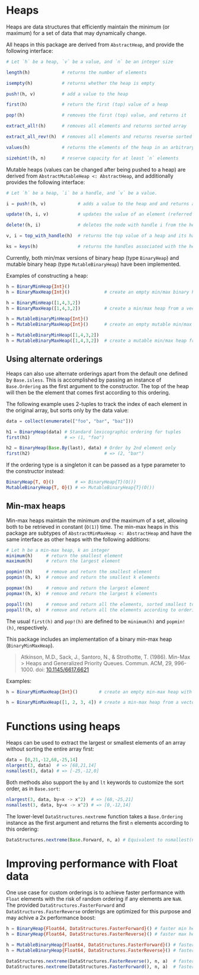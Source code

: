 # Heaps

Heaps are data structures that efficiently maintain the minimum (or
maximum) for a set of data that may dynamically change.

All heaps in this package are derived from `AbstractHeap`, and provide
the following interface:

```julia
# Let `h` be a heap, `v` be a value, and `n` be an integer size

length(h)            # returns the number of elements

isempty(h)           # returns whether the heap is empty

push!(h, v)          # add a value to the heap

first(h)             # return the first (top) value of a heap

pop!(h)              # removes the first (top) value, and returns it

extract_all!(h)      # removes all elements and returns sorted array

extract_all_rev!(h)  # removes all elements and returns reverse sorted array

values(h)            # returns the elements of the heap in an arbitrary order

sizehint!(h, n)      # reserve capacity for at least `n` elements
```

Mutable heaps (values can be changed after being pushed to a heap) are
derived from `AbstractMutableHeap <: AbstractHeap`, and additionally
provides the following interface:

```julia
# Let `h` be a heap, `i` be a handle, and `v` be a value.

i = push!(h, v)            # adds a value to the heap and and returns a handle to v

update!(h, i, v)           # updates the value of an element (referred to by the handle i)

delete!(h, i)              # deletes the node with handle i from the heap

v, i = top_with_handle(h)  # returns the top value of a heap and its handle

ks = keys(h)               # returns the handles associated with the heap in an arbitrary order
```

Currently, both min/max versions of binary heap (type `BinaryHeap`) and
mutable binary heap (type `MutableBinaryHeap`) have been implemented.

Examples of constructing a heap:

```julia
h = BinaryMinHeap{Int}()
h = BinaryMaxHeap{Int}()             # create an empty min/max binary heap of integers

h = BinaryMinHeap([1,4,3,2])
h = BinaryMaxHeap([1,4,3,2])         # create a min/max heap from a vector

h = MutableBinaryMinHeap{Int}()
h = MutableBinaryMaxHeap{Int}()      # create an empty mutable min/max heap

h = MutableBinaryMinHeap([1,4,3,2])
h = MutableBinaryMaxHeap([1,4,3,2])  # create a mutable min/max heap from a vector
```

## Using alternate orderings

Heaps can also use alternate orderings apart from the default one defined by
`Base.isless`. This is accomplished by passing an instance of `Base.Ordering`
as the first argument to the constructor. The top of the heap will then be the
element that comes first according to this ordering.

The following example uses 2-tuples to track the index of each element in the
original array, but sorts only by the data value:

```julia
data = collect(enumerate(["foo", "bar", "baz"]))

h1 = BinaryHeap(data) # Standard lexicographic ordering for tuples
first(h1)             # => (1, "foo")

h2 = BinaryHeap(Base.By(last), data) # Order by 2nd element only
first(h2)                            # => (2, "bar")
```

If the ordering type is a singleton it can be passed as a type parameter to the
constructor instead:

```julia
BinaryHeap{T, O}()        # => BinaryHeap{T}(O())
MutableBinaryHeap{T, O}() # => MutableBinaryHeap{T}(O())
```

## Min-max heaps
Min-max heaps maintain the minimum _and_ the maximum of a set,
allowing both to be retrieved in constant (`O(1)`) time.
The min-max heaps in this package are subtypes of `AbstractMinMaxHeap <: AbstractHeap`
and have the same interface as other heaps with the following additions:

```julia
# Let h be a min-max heap, k an integer
minimum(h)     # return the smallest element
maximum(h)     # return the largest element

popmin!(h)     # remove and return the smallest element
popmin!(h, k)  # remove and return the smallest k elements

popmax!(h)     # remove and return the largest element
popmax!(h, k)  # remove and return the largest k elements

popall!(h)     # remove and return all the elements, sorted smallest to largest
popall!(h, o)  # remove and return all the elements according to ordering o
```

The usual `first(h)` and `pop!(h)` are defined to be `minimum(h)` and `popmin!(h)`,
respectively.

This package includes an implementation of a binary min-max heap (`BinaryMinMaxHeap`).
> Atkinson, M.D., Sack, J., Santoro, N., & Strothotte, T. (1986). Min-Max > Heaps and Generalized Priority Queues. Commun. ACM, 29, 996-1000.
> doi: [10.1145/6617.6621](https://doi.org/10.1145/6617.6621)

Examples:
```julia
h = BinaryMinMaxHeap{Int}()        # create an empty min-max heap with integer values

h = BinaryMinMaxHeap([1, 2, 3, 4]) # create a min-max heap from a vector
```

# Functions using heaps

Heaps can be used to extract the largest or smallest elements of an
array without sorting the entire array first:

```julia
data = [0,21,-12,68,-25,14]
nlargest(3, data)  # => [68,21,14]
nsmallest(3, data) # => [-25,-12,0]
```

Both methods also support the `by` and `lt` keywords to customize the sort order,
as in `Base.sort`:

```julia
nlargest(3, data, by=x -> x^2)  # => [68,-25,21]
nsmallest(3, data, by=x -> x^2) # => [0,-12,14]
```

The lower-level `DataStructures.nextreme` function takes a `Base.Ordering`
instance as the first argument and returns the first `n` elements according to
this ordering:

```julia
DataStructures.nextreme(Base.Forward, n, a) # Equivalent to nsmallest(n, a)
```


# Improving performance with Float data

One use case for custom orderings is to achieve faster performance with `Float`
elements with the risk of random ordering if any elements are `NaN`.
The provided `DataStructures.FasterForward` and `DataStructures.FasterReverse`
orderings are optimized for this purpose and may achive a 2x performance boost:

```julia
h = BinaryHeap{Float64, DataStructures.FasterForward}() # faster min heap
h = BinaryHeap{Float64, DataStructures.FasterReverse}() # faster max heap

h = MutableBinaryHeap{Float64, DataStructures.FasterForward}() # faster mutable min heap
h = MutableBinaryHeap{Float64, DataStructures.FasterReverse}() # faster mutable max heap

DataStructures.nextreme(DataStructures.FasterReverse(), n, a)  # faster nlargest(n, a)
DataStructures.nextreme(DataStructures.FasterForward(), n, a)  # faster nsmallest(n, a)
```
